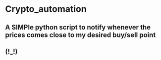 # Crypto_automation
## A SIMPle python script to notify whenever the prices comes close to my desired buy/sell point 
## (!_!)
